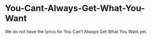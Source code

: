 # You-Cant-Always-Get-What-You-Want

We do not have the lyrics for You Can’t Always Get What You Want yet.
